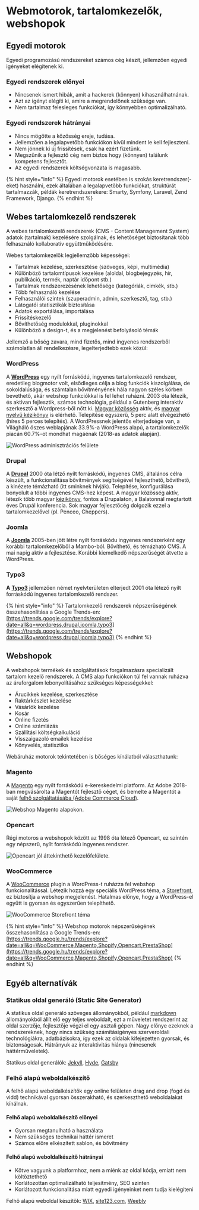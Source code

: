 # Webmotorok, tartalomkezelők, webshopok

## Egyedi motorok

Egyedi programozású rendszereket számos cég készít, jellemzően egyedi igényeket elégítenek ki.

### Egyedi rendszerek előnyei

* Nincsenek ismert hibák, amit a hackerek \(könnyen\) kihasználhatnának.
* Azt az igényt elégíti ki, amire a megrendelőnek szüksége van.
* Nem tartalmaz felesleges funkciókat, így könnyebben optimalizálható.

### Egyedi rendszerek hátrányai

* Nincs mögötte a közösség ereje, tudása.
* Jellemzően a legalapvetőbb funkciókon kívül mindent le kell fejleszteni.
* Nem jönnek ki új frissítések, csak ha ezért fizetünk.
* Megszűnik a fejlesztő cég nem biztos hogy \(könnyen\) találunk kompetens fejlesztőt.
* Az egyedi rendszerek költségvonzata is magasabb.

{% hint style="info" %}
Egyedi motorok esetében is szokás keretrendszer\(-eket\) használni, ezek általában a legalapvetőbb funkciókat, struktúrát tartalmazzák, példák keretrendszerekere: Smarty, Symfony, Laravel, Zend Framework, Django.
{% endhint %}

## Webes tartalomkezelő rendszerek 

A webes tartalomkezelő rendszerek \(CMS - Content Management System\) adatok \(tartalmak\) kezelésére szolgálnak, és lehetőséget biztosítanak több felhasználó kollaboratív együttműködésére.

Webes tartalomkezelők legjellemzőbb képességei:

* Tartalmak kezelése, szerkesztése \(szöveges, képi, multimédia\)
* Különböző tartalomtípusok kezelése \(aloldal, blogbejegyzés, hír, publikáció, termék, naptár időpont stb.\)
* Tartalmak rendszerezésének lehetősége \(kategóriák, cimkék, stb.\)
* Több felhasználó kezelése
* Felhasználói szintek \(szuperadmin, admin, szerkesztő, tag, stb.\)
* Látogatói statisztikák biztosítása
* Adatok exportálása, importálása
* Frissítéskezelő
* Bővíthetőség modulokkal, pluginokkal
* Különböző a design-t, és a megjelenést befolyásoló témák

Jellemző a bőség zavara, mind fizetős, mind ingyenes rendszerből számolatlan áll rendelkezésre, legelterjedtebb ezek közül:

### WordPress

A [**WordPress**](https://wordpress.org/) egy nyílt forráskódú, ingyenes tartalomkezelő rendszer, eredetileg blogmotor volt, elsődleges célja a blog funkciók kiszolgálása, de sokoldalúsága, és számtalan bővítményének hála nagyon széles körben bevethető, akár webshop funkciókkal is fel lehet ruházni. 2003 óta létezik, és aktívan fejlesztik, számos technológia, például a Gutenberg interaktív szerkesztő a Wordpress-ből nőtt ki. [Magyar közösség](http://wphu.org/) aktív, és [magyar nyelvű kézikönyv](https://wphu.org/wordpress-kezikonyv/) is elérhető. Telepítése egyszerű, 5 perc alatt elvégezhető \(híres 5 perces telepítés\). A WordPressnek jelentős elterjedsége van, a Világháló öszes weblapjának 33.9%-a WordPress alapú, a tartalomkezelők piacán 60.7%-ot mondhat magáénak \(2018-as adatok alapján\).

![WordPress adminisztr&#xE1;ci&#xF3;s fel&#xFC;lete](../.gitbook/assets/wp-admin.png)

### Drupal

A [**Drupal**](https://www.drupal.org/) 2000 óta létző nyílt forráskódú, ingyenes CMS, általános célra készült, a funkcionalitása bővítmények segítségével fejleszthető, bővíthető, a kinézete témázható \(itt sminknek hívják\). Telepítése, konfigurálása bonyolult a többi ingyenes CMS-hez képest. A magyar közösség aktív, létezik több magyar [kézikönyv](https://www.drupal.org/hu/docs/user_guide/hu/index.html), fontos a Drupalaton, a Balatonnál megtartott éves Drupál konferencia. Sok magyar fejlesztőcég dolgozik ezzel a tartalomkezelővel \(pl. Penceo, Cheppers\).

### Joomla

A [**Joomla**](https://www.joomla.org) 2005-ben jött létre nyílt forráskódu ingyenes rendszerként egy korábbi tartalomkezelőből a Mambo-ból. Bővíthető, és témázható CMS. A mai napig aktív a fejlesztése. Korábbi kiemelkedő népszerűségét átvette a WordPress.

### Typo3

**A** [**Typo3**](https://typo3.org/) jellemzően német nyelvterületen elterjedt 2001 óta létező nyílt forráskódú ingyenes tartalomkezelő rendszer.

{% hint style="info" %}
Tartalomkezelő rendszerek népszerűségének összehasonlítása a Google Trends-en: [https://trends.google.com/trends/explore?date=all&q=wordpress,drupal,joomla,typo3](https://trends.google.com/trends/explore?date=all&q=wordpress,drupal,joomla,typo3)
{% endhint %}

## Webshopok

A webshopok termékek és szolgáltatások forgalmazásra specializált tartalom kezelő rendszerek. A CMS alap funkciókon túl fel vannak ruházva az áruforgalom lebonyolításához szükséges képességekkel:

* Árucikkek kezelése, szerkesztése
* Raktárkészlet kezelése
* Vásárlók kezelése
* Kosár
* Online fizetés
* Online számlázás
* Szállítási költségkalkuláció
* Visszaigazoló emailek kezelése
* Könyvelés, statisztika

Webáruház motorok tekintetében is bőséges kínálatból választhatunk:

### Magento

A [Magento](https://magento.com/home_page) egy nyílt forráskódú e-kereskedelmi platform. Az Adobe 2018-ban megvásárolta a Magentót fejlesztő céget, és bemelte a Magentót a saját [felhő szolgáltatásába \(Adobe Commerce Cloud\)](https://www.adobe.com/commerce/magento.html).

![Webshop Magento alapokon.](../.gitbook/assets/magento-skin.png)

### Opencart

Régi motoros a webshopok között az 1998 óta létező Opencart, ez szintén egy népszerű, nyílt forráskódú ingyenes rendszer.

![Opencart j&#xF3;l &#xE1;ttekinthet&#x151; kezel&#x151;fel&#xFC;lete.](../.gitbook/assets/opencart.png)

### WooCommerce

A [WooCommerce](https://woocommerce.com/) plugin a WordPress-t ruházza fel webshop funkcionalítással. Létezik hozzá egy speciális WordPress téma, a [Storefront](https://woocommerce.com/storefront/), ez biztosítja a webshop megjelenést. Hatalmas előnye, hogy a WordPress-el együtt is gyorsan és egyszerűen telepíthető.

![WooCommerce Storefront t&#xE9;ma](../.gitbook/assets/storefront-demo%20%281%29.png)

{% hint style="info" %}
Webshop motorok népszerűségének összehasonlítása a Google Trends-en: [https://trends.google.hu/trends/explore?date=all&q=WooCommerce,Magento,Shopify,Opencart,PrestaShop](https://trends.google.hu/trends/explore?date=all&q=WooCommerce,Magento,Shopify,Opencart,PrestaShop)
{% endhint %}

## Egyéb alternatívák

### Statikus oldal generáló \(Static Site Generator\)

A statikus oldal generáló szöveges állományokból, például [markdown](https://www.markdownguide.org/getting-started) állományokból állít elő egy teljes weboldalt, ezt a műveletet rendszerint az oldal szerzője, fejlesztője végzi el egy asztali gépen. Nagy előnye ezeknek a rendszereknek, hogy nincs szükség számításigényes szerveroldali technológiákra, adatbázisokra, így ezek az oldalak kifejezetten gyorsak, és biztonságosak. Hátrányuk az interaktivitás hiánya \(nincsenek háttérműveletek\). 

Statikus oldal generálók: [Jekyll](https://jekyllrb.com/), [Hyde](http://hyde.github.io/), [Gatsby](https://www.gatsbyjs.org/)

### Felhő alapú weboldalkészítő

A felhő alapú weboldalkészítők egy online felületen drag and drop \(fogd és vidd\) technikával gyorsan összerakható, és szerkeszthető weboldalakat kínálnak.

#### Felhő alapú weboldalkészítő előnyei

* Gyorsan megtanulható a használata
* Nem szükséges technikai háttér ismeret
* Számos előre elkészített sablon, és bővítmény

#### Felhő alapú weboldalkészítő hátrányai

* Kötve vagyunk a platformhoz, nem a miénk az oldal kódja, emiatt nem költöztethető
* Korlátozottan optimalizálható teljesítmény, SEO szinten
* Korlátozott funkcionalitása miatt egyedi igényeinket nem tudja kielégíteni

Felhő alapú weboldal készítők: [WIX](https://www.wix.com/), [site123.com](https://app.site123.com/), [Weebly](https://www.weebly.com/)



